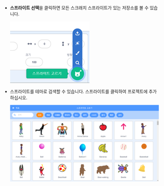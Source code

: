 + **스프라이트 선택**을 클릭하면 모든 스크래치 스프라이트가 있는 저장소를 볼 수 있습니다.
    
    ![스크린샷](images/sprite-library.png)

+ 스프라이트를 테마로 검색할 수 있습니다. 스프라이트를 클릭하여 프로젝트에 추가하십시오.
    
    ![스크린샷](images/sprite-choose.png)